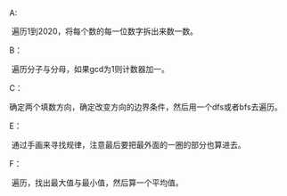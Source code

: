 A:

​		遍历1到2020，将每个数的每一位数字拆出来数一数。

B：

​		遍历分子与分母，如果gcd为1则计数器加一。

C：

​		确定两个填数方向，确定改变方向的边界条件，然后用一个dfs或者bfs去遍历。

E：

​		通过手画来寻找规律，注意最后要把最外面的一圈的部分也算进去。

F：

​		遍历，找出最大值与最小值，然后算一个平均值。

